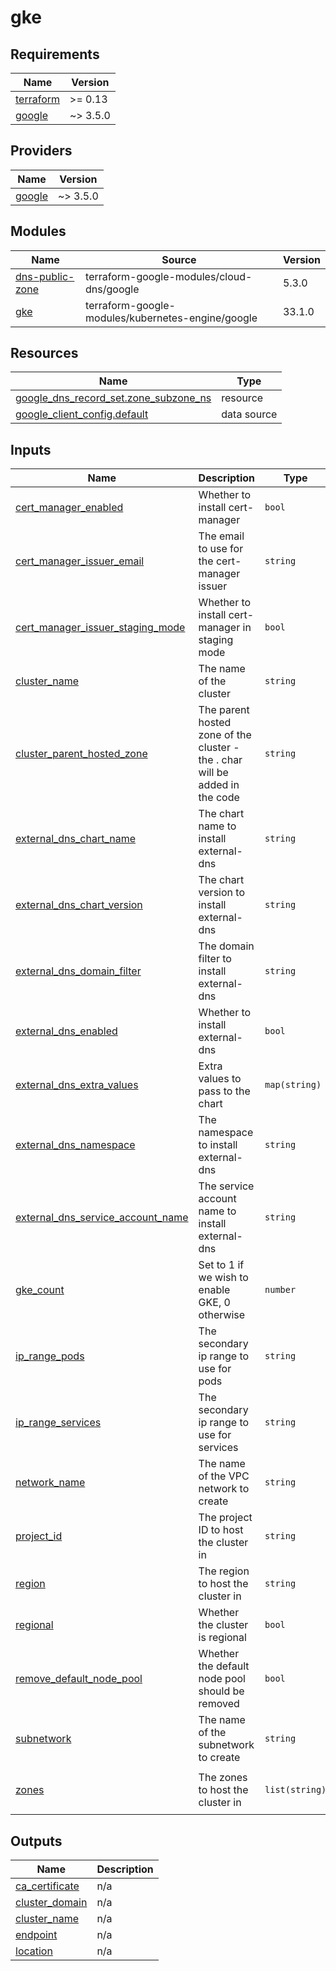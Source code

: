 # gke

<!-- BEGIN_TF_DOCS -->
## Requirements

| Name | Version |
|------|---------|
| <a name="requirement_terraform"></a> [terraform](#requirement\_terraform) | >= 0.13 |
| <a name="requirement_google"></a> [google](#requirement\_google) | ~> 3.5.0 |

## Providers

| Name | Version |
|------|---------|
| <a name="provider_google"></a> [google](#provider\_google) | ~> 3.5.0 |

## Modules

| Name | Source | Version |
|------|--------|---------|
| <a name="module_dns-public-zone"></a> [dns-public-zone](#module\_dns-public-zone) | terraform-google-modules/cloud-dns/google | 5.3.0 |
| <a name="module_gke"></a> [gke](#module\_gke) | terraform-google-modules/kubernetes-engine/google | 33.1.0 |

## Resources

| Name | Type |
|------|------|
| [google_dns_record_set.zone_subzone_ns](https://registry.terraform.io/providers/hashicorp/google/latest/docs/resources/dns_record_set) | resource |
| [google_client_config.default](https://registry.terraform.io/providers/hashicorp/google/latest/docs/data-sources/client_config) | data source |

## Inputs

| Name | Description | Type | Default | Required |
|------|-------------|------|---------|:--------:|
| <a name="input_cert_manager_enabled"></a> [cert\_manager\_enabled](#input\_cert\_manager\_enabled) | Whether to install cert-manager | `bool` | `false` | no |
| <a name="input_cert_manager_issuer_email"></a> [cert\_manager\_issuer\_email](#input\_cert\_manager\_issuer\_email) | The email to use for the cert-manager issuer | `string` | `""` | no |
| <a name="input_cert_manager_issuer_staging_mode"></a> [cert\_manager\_issuer\_staging\_mode](#input\_cert\_manager\_issuer\_staging\_mode) | Whether to install cert-manager in staging mode | `bool` | `true` | no |
| <a name="input_cluster_name"></a> [cluster\_name](#input\_cluster\_name) | The name of the cluster | `string` | `"wf-1"` | no |
| <a name="input_cluster_parent_hosted_zone"></a> [cluster\_parent\_hosted\_zone](#input\_cluster\_parent\_hosted\_zone) | The parent hosted zone of the cluster -  the . char will be added in the code | `string` | `"dev.assafushy.com"` | no |
| <a name="input_external_dns_chart_name"></a> [external\_dns\_chart\_name](#input\_external\_dns\_chart\_name) | The chart name to install external-dns | `string` | `"external-dns"` | no |
| <a name="input_external_dns_chart_version"></a> [external\_dns\_chart\_version](#input\_external\_dns\_chart\_version) | The chart version to install external-dns | `string` | `"1.12.0"` | no |
| <a name="input_external_dns_domain_filter"></a> [external\_dns\_domain\_filter](#input\_external\_dns\_domain\_filter) | The domain filter to install external-dns | `string` | `"dev.assafushy.com"` | no |
| <a name="input_external_dns_enabled"></a> [external\_dns\_enabled](#input\_external\_dns\_enabled) | Whether to install external-dns | `bool` | `false` | no |
| <a name="input_external_dns_extra_values"></a> [external\_dns\_extra\_values](#input\_external\_dns\_extra\_values) | Extra values to pass to the chart | `map(string)` | `{}` | no |
| <a name="input_external_dns_namespace"></a> [external\_dns\_namespace](#input\_external\_dns\_namespace) | The namespace to install external-dns | `string` | `"external-dns"` | no |
| <a name="input_external_dns_service_account_name"></a> [external\_dns\_service\_account\_name](#input\_external\_dns\_service\_account\_name) | The service account name to install external-dns | `string` | `"external-dns"` | no |
| <a name="input_gke_count"></a> [gke\_count](#input\_gke\_count) | Set to 1 if we wish to enable GKE, 0 otherwise | `number` | `1` | no |
| <a name="input_ip_range_pods"></a> [ip\_range\_pods](#input\_ip\_range\_pods) | The secondary ip range to use for pods | `string` | `"wf-dev-subnet-01-secondary-pods-01"` | no |
| <a name="input_ip_range_services"></a> [ip\_range\_services](#input\_ip\_range\_services) | The secondary ip range to use for services | `string` | `"wf-dev-subnet-01-secondary-services-02"` | no |
| <a name="input_network_name"></a> [network\_name](#input\_network\_name) | The name of the VPC network to create | `string` | `"wf-dev"` | no |
| <a name="input_project_id"></a> [project\_id](#input\_project\_id) | The project ID to host the cluster in | `string` | n/a | yes |
| <a name="input_region"></a> [region](#input\_region) | The region to host the cluster in | `string` | `"us-central1"` | no |
| <a name="input_regional"></a> [regional](#input\_regional) | Whether the cluster is regional | `bool` | `false` | no |
| <a name="input_remove_default_node_pool"></a> [remove\_default\_node\_pool](#input\_remove\_default\_node\_pool) | Whether the default node pool should be removed | `bool` | `true` | no |
| <a name="input_subnetwork"></a> [subnetwork](#input\_subnetwork) | The name of the subnetwork to create | `string` | `"wf-dev-subnet-01"` | no |
| <a name="input_zones"></a> [zones](#input\_zones) | The zones to host the cluster in | `list(string)` | <pre>[<br/>  "us-central1-a"<br/>]</pre> | no |

## Outputs

| Name | Description |
|------|-------------|
| <a name="output_ca_certificate"></a> [ca\_certificate](#output\_ca\_certificate) | n/a |
| <a name="output_cluster_domain"></a> [cluster\_domain](#output\_cluster\_domain) | n/a |
| <a name="output_cluster_name"></a> [cluster\_name](#output\_cluster\_name) | n/a |
| <a name="output_endpoint"></a> [endpoint](#output\_endpoint) | n/a |
| <a name="output_location"></a> [location](#output\_location) | n/a |
<!-- END_TF_DOCS -->
